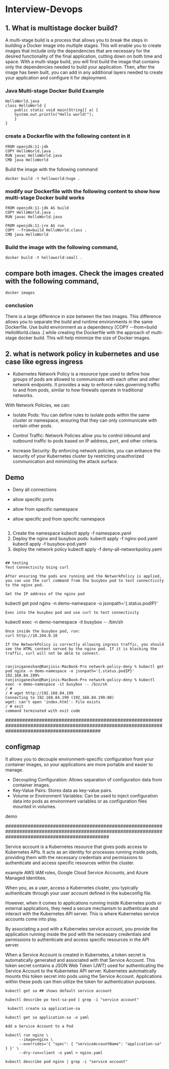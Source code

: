 # Interview-Devops

## 1. What is multistage docker build?
   
   A multi-stage build is a process that allows you to break the steps in building a Docker image into multiple stages. This will enable you to create images that include only the dependencies that are necessary for the desired functionality of the final application, cutting down on both time and space. With a multi-stage build, you will first build the image that contains only the dependencies needed to build your application. Then, after the image has been built, you can add in any additional layers needed to create your application and configure it for deployment.

### Java Multi-stage Docker Build Example
```
HelloWorld.java
class HelloWorld {
    public static void main(String[] a) {
    System.out.println("Hello world!");   
    }
}
```

### create a Dockerfile with the following content in it
```
FROM openjdk:11-jdk
COPY HelloWorld.java .
RUN javac HelloWorld.java
CMD java HelloWorld
```
Build the image with the following command
```
docker build -t helloworld:huge .
```
### modify our Dockerfile with the following content to show how multi-stage Docker build works
```
FROM openjdk:11-jdk AS build
COPY HelloWorld.java .
RUN javac HelloWorld.java
 
FROM openjdk:11-jre AS run
COPY --from=build HelloWorld.class .
CMD java HelloWorld
```

### Build the image with the following command,
```
docker build -t helloworld:small .
```
 ## compare both images. Check the images created with the following command, 
```
docker images
```
### conclusion

There is a large difference in size between the two images. This difference allows you to separate the build and runtime environments in the same Dockerfile. Use build environment as a dependency [COPY --from=build HelloWorld.class .] while creating the Dockerfile with the approach of multi-stage docker build. This will help minimize the size of Docker images.

## 2. what is network policy in kubernetes and  use case like egress ingress

* Kubernetes Network Policy is a resource type used to define how groups of pods are allowed to communicate with each other and other network endpoints. It provides a way to enforce rules governing traffic to and from pods, similar to how firewalls operate in traditional networks.

With Network Policies, we can:

* Isolate Pods: You can define rules to isolate pods within the same cluster or namespace, ensuring that they can only communicate with certain other pods.

* Control Traffic: Network Policies allow you to control inbound and outbound traffic to pods based on IP address, port, and other criteria.

* Increase Security: By enforcing network policies, you can enhance the security of your Kubernetes cluster by restricting unauthorized communication and minimizing the attack surface.

## Demo 

* Deny all connections
* allow specific ports
* allow from specific namespace
* allow specific pod from specific namespace

  ```
1. Create the namespace
   kubectl apply -f namespace.yaml
2. Deploy the nginx and busybox pods:
   kubectl apply -f nginx-pod.yaml
   kubectl apply -f busybox-pod.yaml
3. deploy the network policy
   kubectl apply -f deny-all-networkpolicy.yaml
```

## testing
Test Connectivity Using curl

After ensuring the pods are running and the NetworkPolicy is applied, you can use the curl command from the busybox pod to test connectivity to the nginx pod.

Get the IP address of the nginx pod
```
kubectl get pod nginx -n demo-namespace -o jsonpath='{.status.podIP}'
```
Exec into the busybox pod and use curl to test connectivity
```
kubectl exec -n demo-namespace -it busybox -- /bin/sh
```
Once inside the busybox pod, run:
curl http://10.244.0.10

If the NetworkPolicy is correctly allowing ingress traffic, you should see the HTML content served by the nginx pod. If it is blocking the traffic, curl will not be able to connect.


```

```
ranjiniganeshan@Ranjinis-MacBook-Pro network-policy-deny % kubectl get pod nginx -n demo-namespace -o jsonpath='{.status.podIP}'
192.168.84.199%                                                                                                              
ranjiniganeshan@Ranjinis-MacBook-Pro network-policy-deny % kubectl exec -n demo-namespace -it busybox -- /bin/sh
/ # 
/ # wget http://192.168.84.199
Connecting to 192.168.84.199 (192.168.84.199:80)
wget: can't open 'index.html': File exists
/ # exit
command terminated with exit code 

```

##################################################################################################################################################
## configmap

It allows you to decouple environment-specific configuration from your container images, so your applications are more portable and easier to manage.

* Decoupling Configuration: Allows separation of configuration data from container images.
* Key-Value Pairs: Stores data as key-value pairs.
* Volume or Environment Variables: Can be used to inject configuration data into pods as environment variables or as configuration files mounted in volumes.

demo



#####################################################################################################################################################

Service account is a Kubernetes resource that gives pods access to Kubernetes APIs. It acts as an identity for processes running inside pods, providing them with the necessary credentials and permissions to authenticate and access specific resources within the cluster.

example AWS IAM roles, Google Cloud Service Accounts, and Azure Managed Identities.

When you, as a user, access a Kubernetes cluster, you typically authenticate through your user account defined in the kubeconfig file.

However, when it comes to applications running inside Kubernetes pods or external applications, they need a secure mechanism to authenticate and interact with the Kubernetes API server. This is where Kubernetes service accounts come into play.

By associating a pod with a Kubernetes service account, you provide the application running inside the pod with the necessary credentials and permissions to authenticate and access specific resources in the API server.


When a Service Account is created in Kubernetes, a token secret is automatically generated and associated with that Service Account. This token secret contains a JSON Web Token (JWT) used for authenticating the Service Account to the Kubernetes API server. Kubernetes automatically mounts this token secret into pods using the Service Account. Applications within these pods can then utilize the token for authentication purposes.


```
kubectl get sa ## shows default service account

kubectl describe po test-sa-pod | grep -i "service account"

 kubectl create sa application-sa

kubectl get sa application-sa -o yaml

Add a Service Account to a Pod

kubectl run nginx \
      --image=nginx \
      --overrides='{ "spec": { "serviceAccountName": "application-sa" } }' \ 
      --dry-run=client -o yaml > nginx.yaml

kubectl describe pod nginx | grep -i "service account"

```






